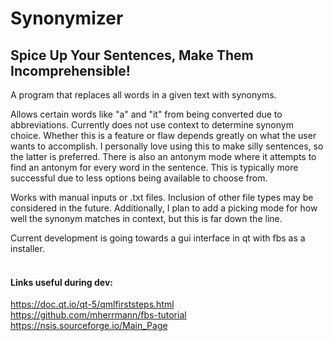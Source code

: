 Synonymizer
====================

Spice Up Your Sentences, Make Them Incomprehensible!
---------------------

A program that replaces all words in a given text with synonyms.

Allows certain words like "a" and "it" from being converted due to abbreviations.
Currently does not use context to determine synonym choice.
Whether this is a feature or flaw depends greatly on what the user wants to accomplish.
I personally love using this to make silly sentences, so the latter is preferred.
There is also an antonym mode where it attempts to find an antonym for every word in the sentence.
This is typically more successful due to less options being available to choose from.

Works with manual inputs or .txt files. Inclusion of other file types may be considered in the future.
Additionally, I plan to add a picking mode for how well the synonym matches in context, but this is far down the line.

Current development is going towards a gui interface in qt with fbs as a installer.
<br/><br/>

#### Links useful during dev:
https://doc.qt.io/qt-5/qmlfirststeps.html <br/>
https://github.com/mherrmann/fbs-tutorial <br/>
https://nsis.sourceforge.io/Main_Page <br/>
